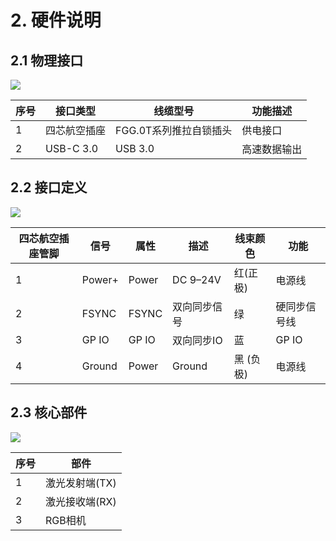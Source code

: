 # 2. 硬件说明

## 2.1 物理接口

![](https://vvcazjv268.feishu.cn/space/api/box/stream/download/asynccode/?code=OTIwZmU1MDExNDJjOGZjNGYzMTRlYzA4MTgwNmEwMWVfczBqSHE4Z0ZzOFEyV3FkR3owY1lQVkdwUDlDdlROUU1fVG9rZW46RHQwS2JvNDJxbzJzM3h4QkdEcWNKQTY2blZjXzE3NTI0NjAyNzU6MTc1MjQ2Mzg3NV9WNA)

| 序号 | 接口类型     | 线缆型号               | 功能描述     |
| ------ | -------------- | ------------------------ | -------------- |
| 1    | 四芯航空插座 | FGG.0T系列推拉自锁插头 | 供电接口     |
| 2    | USB-C 3.0    | USB 3.0                | 高速数据输出 |

## 2.2 接口定义

![](https://vvcazjv268.feishu.cn/space/api/box/stream/download/asynccode/?code=M2FjZTEyNjk2NjVjY2RhZjMzNzY5NzBiNGVmNmJjNGFfZ1VNT09PRU1UQmN0bW91eTVwdTVtRzdsWFRKQzFjbk5fVG9rZW46RFJTWmJsamUxb0FnTnN4RkkxWGNOMU01blpmXzE3NTI0NjAyNzU6MTc1MjQ2Mzg3NV9WNA)

| 四芯航空插座管脚 | 信号   | 属性  | 描述         | 线束颜色  | 功能         |
| ------------------ | -------- | ------- | -------------- | ----------- | -------------- |
| 1                | Power+ | Power | DC 9–24V    | 红(正极)  | 电源线       |
| 2                | FSYNC  | FSYNC | 双向同步信号 | 绿        | 硬同步信号线 |
| 3                | GP IO  | GP IO | 双向同步IO   | 蓝        | GP IO        |
| 4                | Ground | Power | Ground       | 黑 (负极) | 电源线       |

## 2.3 核心部件

![](https://vvcazjv268.feishu.cn/space/api/box/stream/download/asynccode/?code=N2QxM2JmODI0MzM0OWZhM2E0ZGI0ZGUxZjNmMDBhODVfWGt5R1hPR0xlMmNkbHNpYmhXeFpBYzFReDJJU1lKeE5fVG9rZW46VDhZM2JBNmVnb1V2VlB4MnNXVmM1emZobnJoXzE3NTI0NjAyNzU6MTc1MjQ2Mzg3NV9WNA)

| 序号             | 部件               |
| ---------------- | ------------------- |
| 1                | 激光发射端(TX)      |
| 2                | 激光接收端(RX)      |
| 3                | RGB相机             |


